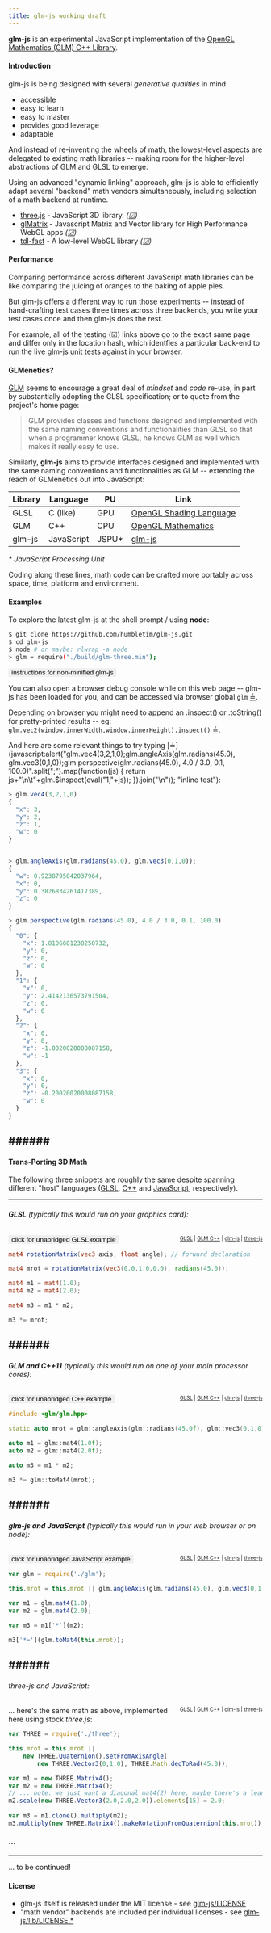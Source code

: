 ```yaml
---
title: glm-js working draft
---
```


<style>button.subtle { border: none; outline: none; }</style>

**glm-js** is an experimental JavaScript implementation of the [OpenGL Mathematics (GLM) C++ Library](http://glm.g-truc.net/).

#### Introduction

glm-js is being designed with several *generative qualities* in mind:

* accessible
* easy to learn
* easy to master
* provides good leverage
* adaptable

And instead of re-inventing the wheels of math, the lowest-level aspects are delegated to existing math libraries -- making room for the higher-level abstractions of GLM and GLSL to emerge.

Using an advanced "dynamic linking" approach, glm-js is able to efficiently adapt several "backend" math vendors simultaneously, including selection of a math backend at runtime. 

* [three.js](https://github.com/mrdoob/three.js/) - JavaScript 3D library. *([&#x2611;](code/test/index.html#three))*
* [glMatrix](https://github.com/toji/gl-matrix) - Javascript Matrix and Vector library for High Performance WebGL apps *([&#x2611;](code/test/index.html#gl-matrix))*
* [tdl-fast](https://github.com/greggman/tdl) - A low-level WebGL library *([&#x2611;](code/test/index.html#tdl-fast))*

#### Performance

Comparing performance across different JavaScript math libraries can be like comparing the juicing of oranges to the baking of apple pies.

But glm-js offers a different way to run those experiments -- instead of hand-crafting test cases three times across three backends, you write your test cases once and then glm-js does the rest. 

For example, all of the testing (&#x2611;) links above go to the exact same page and differ only in the location hash, which identfies a particular back-end to run the live glm-js [unit tests](https://github.com/humbletim/glm-js/blob/master/test/test.js) against in your browser.

<a id=GLMenetics></a>
#### GLMenetics?

[GLM](http://glm.g-truc.net/) seems to encourage a great deal of *mindset* and *code* re-use, in part by substantially adopting the GLSL specification; or to quote from the project's home page:

> GLM provides classes and functions designed and implemented with the same naming conventions and functionalities than GLSL so that when a programmer knows GLSL, he knows GLM as well which makes it really easy to use.

Similarly, **glm-js** aims to provide interfaces designed and implemented with the same naming conventions and functionalities as GLM -- extending the reach of GLMenetics out into JavaScript:

<a id=glm-js-table></a>

| Library | Language   | PU   | Link                    |
|---------|------------|------|-------------------------|
| GLSL    | C (like)   | GPU  | [OpenGL Shading Language](https://www.opengl.org/documentation/glsl/) |
| GLM     | C++        | CPU  | [OpenGL Mathematics](http://glm.g-truc.net/)      |
| glm-js  | JavaScript | JSPU* | [glm-js](#glm-js-table) |

_* JavaScript Processing Unit_

Coding along these lines, math code can be crafted more portably across space, time, platform and environment.

<a id=examples></a>
#### Examples

To explore the latest glm-js at the shell prompt / using **node**:

```sh
$ git clone https://github.com/humbletim/glm-js.git
$ cd glm-js
$ node # or maybe: rlwrap -a node
> glm = require("./build/glm-three.min");
```

<button class=subtle onclick='with(_altnode.style)display=display==="block"?"none":"block";'>instructions for non-minified glm-js</button>
<div style=display:none id=_altnode>

```sh
# ... specify which backend to use with an environment variable:
$ env GLM=three node  # or GLM=tdl-fast / GLM=gl-matrix
> glm = require("./src/glm-js");

```

</div>

You can also open a browser debug console while on this web page -- glm-js <span data-bind='text: glm.version'></span> has been loaded for you, and can be accessed via browser global `glm` [&equest;](javascript:alert(glm.$symbols.join("\\n")); "inline test").

Depending on browser you might need to append an .inspect() or .toString() for pretty-printed results -- eg: `glm.vec2(window.innerWidth,window.innerHeight).inspect()` [&equest;](javascript:alert(glm.vec2(innerWidth,innerHeight).inspect()); "inline test").


And here are some relevant things to try typing [&equest;](javascript:alert("glm.vec4(3,2,1,0);glm.angleAxis(glm.radians(45.0), glm.vec3(0,1,0));glm.perspective(glm.radians(45.0), 4.0 / 3.0, 0.1, 100.0)".split(";").map(function(js) { return js+"\\n\\t"+glm.$inspect(eval("1,"+js)); }).join("\\n")); "inline test"):

```javascript
> glm.vec4(3,2,1,0)
{
  "x": 3,
  "y": 2,
  "z": 1,
  "w": 0
}


> glm.angleAxis(glm.radians(45.0), glm.vec3(0,1,0));
{
  "w": 0.9238795042037964,
  "x": 0,
  "y": 0.3826834261417389,
  "z": 0
}

> glm.perspective(glm.radians(45.0), 4.0 / 3.0, 0.1, 100.0)
{
  "0": {
    "x": 1.8106601238250732,
    "y": 0,
    "z": 0,
    "w": 0
  },
  "1": {
    "x": 0,
    "y": 2.4142136573791504,
    "z": 0,
    "w": 0
  },
  "2": {
    "x": 0,
    "y": 0,
    "z": -1.0020020008087158,
    "w": -1
  },
  "3": {
    "x": 0,
    "y": 0,
    "z": -0.20020020008087158,
    "w": 0
  }
}

```

######&nbsp;
----------------------
#### Trans-Porting 3D Math

The following three snippets are roughly the same despite spanning different "host" languages ([GLSL](#glsl), [C++](#cxx) and [JavaScript](#js), respectively).

----------------------
###### <b id=glsl>*GLSL*</b> (typically this would run on your graphics card):
<font style=float:right size=-2>[GLSL](#glsl) | [GLM C++](#cxx) | [glm-js](#js) | [three-js](#three-js)</font>

<button class=subtle onclick='with(_gist848e9069c943dd110d5d.style)display=display==="block"?"none":"block";'>click for unabridged GLSL example</button>        
<div style=display:none id=_gist848e9069c943dd110d5d>
*bonus points: try pasting this code into https://www.shadertoy.com/new*
{% gist 848e9069c943dd110d5d %}
</div>

```glsl
mat4 rotationMatrix(vec3 axis, float angle); // forward declaration

mat4 mrot = rotationMatrix(vec3(0.0,1.0,0.0), radians(45.0));

mat4 m1 = mat4(1.0); 
mat4 m2 = mat4(2.0);

mat4 m3 = m1 * m2;

m3 *= mrot;
```
 
######&nbsp;
----------------------
###### <b id=cxx>*GLM* and *C++11*</b> (typically this would run on one of your main processor cores):
<font style=float:right size=-2>[GLSL](#glsl) | [GLM C++](#cxx) | [glm-js](#js) | [three-js](#three-js)</font>

<button class=subtle onclick='with(_gist24f5ce7029b29aa096bd.style)display=display==="block"?"none":"block";'>click for unabridged C++ example</button>
<div style=display:none id=_gist24f5ce7029b29aa096bd>
*bonus points: try compiling/running using `c++ -std=c++0x -I/path/to/GLM example.cpp && ./a.out`*
{% gist 24f5ce7029b29aa096bd %}</div>


```cpp
#include <glm/glm.hpp>

static auto mrot = glm::angleAxis(glm::radians(45.0f), glm::vec3(0,1,0));

auto m1 = glm::mat4(1.0f); 
auto m2 = glm::mat4(2.0f);

auto m3 = m1 * m2;

m3 *= glm::toMat4(mrot);
```

######&nbsp;
----------------------
###### <b id=js>*glm-js* and *JavaScript*</b> (typically this would run in your web browser or on node):
<font style=float:right size=-2>[GLSL](#glsl) | [GLM C++](#cxx) | [glm-js](#js) | [three-js](#three-js)</font>

<button class=subtle onclick='with(_gist43ffd612a609659dd7a9.style)display=display==="block"?"none":"block";'>click for unabridged JavaScript example</button>
<div style=display:none id=_gist43ffd612a609659dd7a9>
*bonus points: try pasting into node (from cloned project directory)*
{% gist 43ffd612a609659dd7a9 %}</div>

```javascript
var glm = require('./glm');

this.mrot = this.mrot || glm.angleAxis(glm.radians(45.0), glm.vec3(0,1,0));

var m1 = glm.mat4(1.0); 
var m2 = glm.mat4(2.0);

var m3 = m1['*'](m2);

m3['*='](glm.toMat4(this.mrot));
```

######&nbsp;
----------------------
###### <span id=three-js>*three-js* and *JavaScript*</span>:
<font style=float:right size=-2>[GLSL](#glsl) | [GLM C++](#cxx) | [glm-js](#js) | [three-js](#three-js)</font>

... here's the same math as above, implemented here using stock *three.js*:

```javascript
var THREE = require('./three');

this.mrot = this.mrot ||
    new THREE.Quaternion().setFromAxisAngle(
        new THREE.Vector3(0,1,0), THREE.Math.degToRad(45.0));  

var m1 = new THREE.Matrix4();  
var m2 = new THREE.Matrix4();
// ... note: we just want a diagonal mat4(2) here, maybe there's a leaner way??
m2.scale(new THREE.Vector3(2.0,2.0,2.0)).elements[15] = 2.0;
 
var m3 = m1.clone().multiply(m2); 
m3.multiply(new THREE.Matrix4().makeRotationFromQuaternion(this.mrot));  
```

#### ...
--------------------

... to be continued!

#### License

* glm-js itself is released under the MIT license - see [glm-js/LICENSE](https://github.com/humbletim/glm-js/blob/master/LICENSE)
* "math vendor" backends are included per individual licenses - see [glm-js/lib/LICENSE.*](https://github.com/humbletim/glm-js/tree/master/lib)

